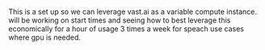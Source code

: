 This is a set up so we can leverage vast.ai as a variable compute instance. will be working on start times and seeing how to best leverage this economically for a hour of usage 3 times a week for speach use cases where gpu is needed.
